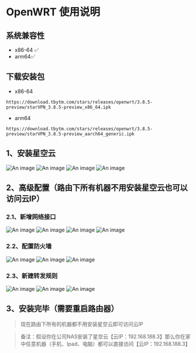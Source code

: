 # OpenWRT 使用说明

## 系统兼容性
- x86-64 ✅
- arm64✅

## 下载安装包
- x86-64
```
https://download.tbytm.com/stars/releases/openwrt/3.8.5-preview/starVPN_3.8.5-preview_x86_64.ipk
```
- arm64
```
https://download.tbytm.com/stars/releases/openwrt/3.8.5-preview/starVPN_3.8.5-preview_aarch64_generic.ipk
```
## 1、安装星空云
![An image](/assets/image/openwrt/01.png)
![An image](/assets/image/openwrt/02.png)
![An image](/assets/image/openwrt/03.png)
![An image](/assets/image/openwrt/04.png)

## 2、高级配置（路由下所有机器不用安装星空云也可以访问云IP）
### 2.1、新增网络接口
![An image](/assets/image/openwrt/05.png)
![An image](/assets/image/openwrt/06.png)
![An image](/assets/image/openwrt/07.png)
![An image](/assets/image/openwrt/08.png)
### 2.2、配置防火墙
![An image](/assets/image/openwrt/09.png)
![An image](/assets/image/openwrt/10.png)
![An image](/assets/image/openwrt/11.png)
### 2.3、新建转发规则
![An image](/assets/image/openwrt/12.png)
![An image](/assets/image/openwrt/13.png)
![An image](/assets/image/openwrt/14.png)
## 3、安装完毕（需要重启路由器）
> 现在路由下所有的机器都不用安装星空云即可访问云IP

> 备注：假设你在公司NAS安装了星空云【云IP：192.168.188.3】那么你在家中任意机器（手机、Ipad、电脑）都可以直接访问【云IP：192.168.188.3】